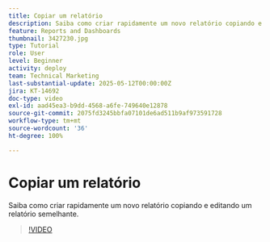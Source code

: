```yaml
---
title: Copiar um relatório
description: Saiba como criar rapidamente um novo relatório copiando e editando um relatório semelhante.
feature: Reports and Dashboards
thumbnail: 3427230.jpg
type: Tutorial
role: User
level: Beginner
activity: deploy
team: Technical Marketing
last-substantial-update: 2025-05-12T00:00:00Z
jira: KT-14692
doc-type: video
exl-id: aad45ea3-b9dd-4568-a6fe-749640e12878
source-git-commit: 2075fd3245bbfa07101de6ad511b9af973591728
workflow-type: tm+mt
source-wordcount: '36'
ht-degree: 100%

---
```


# Copiar um relatório

Saiba como criar rapidamente um novo relatório copiando e editando um relatório semelhante.

>[!VIDEO](https://video.tv.adobe.com/v/3437050/?quality=12&learn=on&enablevpops&captions=por_br)
